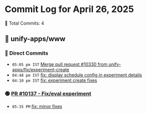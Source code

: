 # Commit Log for April 26, 2025

📝 Total Commits: 4

## 📁 unify-apps/www

### 🔨 Direct Commits

- `05:05 pm IST` [Merge pull request #10330 from unify-apps/fix/experiment-create](https://github.com/unify-apps/www/commit/ddbbb6d9b289e1e0d53d4470f35547d8cee673c2)
- `04:48 pm IST` [fix: display schedule config in experiment details](https://github.com/unify-apps/www/commit/9a05db8fe0865b046627ff89b3218b67cc903935)
- `04:10 pm IST` [fix: experiment create fixes](https://github.com/unify-apps/www/commit/27ca41593c251e03eeb35884c85e16c35a7503de)

### 🟢 [PR #10137 - Fix/eval experiment](https://github.com/unify-apps/www/pull/10137)

- `05:35 PM` [fix: minor fixes](https://github.com/unify-apps/www/commit/7d2077f83c790c77ab091e7199c55482f58c2829)


